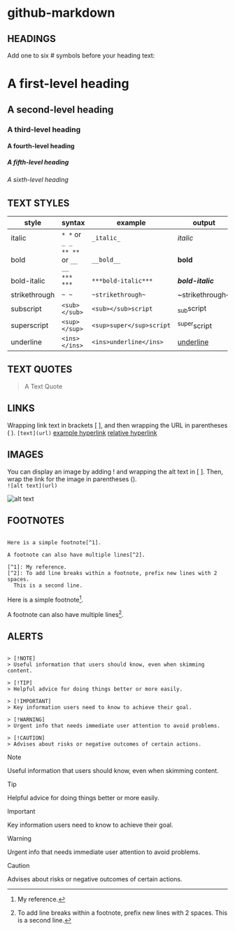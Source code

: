 # github-markdown

## HEADINGS

Add one to six # symbols before your heading text:

# A first-level heading
## A second-level heading
### A third-level heading
#### A fourth-level heading
##### A fifth-level heading
###### A sixth-level heading

## TEXT STYLES

|style|syntax|example|output|
|---|---|---|---|
|italic|`* *` or `_ _`|`_italic_`|_italic_|
|bold|`** **` or `__ __`|`__bold__`|__bold__|
|bold-italic|`*** ***`|`***bold-italic***`|***bold-italic***|
|strikethrough|`~ ~`|`~strikethrough~`|~strikethrough~|
|subscript|`<sub> </sub>`|`<sub></sub>script`|<sub>sub</sub>script|
|superscript|`<sup> </sup>`|`<sup>super</sup>script`|<sup>super</sup>script|
|underline|`<ins> </ins>`|`<ins>underline</ins>`|<ins>underline</ins>|

## TEXT QUOTES

> A Text Quote

## LINKS

Wrapping link text in brackets [ ], and then wrapping the URL in parentheses ( ).
`[text](url)`
[example hyperlink](https://registrado.net)
[relative hyperlink](docs/RELATIVE.md)

## IMAGES

You can display an image by adding ! and wrapping the alt text in [ ]. Then, wrap the link for the image in parentheses ().  
`![alt text](url)`

![alt text](url)

## FOOTNOTES

```

Here is a simple footnote[^1].

A footnote can also have multiple lines[^2].

[^1]: My reference.
[^2]: To add line breaks within a footnote, prefix new lines with 2 spaces.
  This is a second line.

```

Here is a simple footnote[^1].

A footnote can also have multiple lines[^2].

[^1]: My reference.
[^2]: To add line breaks within a footnote, prefix new lines with 2 spaces.
  This is a second line.

## ALERTS

```

> [!NOTE]
> Useful information that users should know, even when skimming content.

> [!TIP]
> Helpful advice for doing things better or more easily.

> [!IMPORTANT]
> Key information users need to know to achieve their goal.

> [!WARNING]
> Urgent info that needs immediate user attention to avoid problems.

> [!CAUTION]
> Advises about risks or negative outcomes of certain actions.

```

> [!NOTE]
> Useful information that users should know, even when skimming content.

> [!TIP]
> Helpful advice for doing things better or more easily.

> [!IMPORTANT]
> Key information users need to know to achieve their goal.

> [!WARNING]
> Urgent info that needs immediate user attention to avoid problems.

> [!CAUTION]
> Advises about risks or negative outcomes of certain actions.
